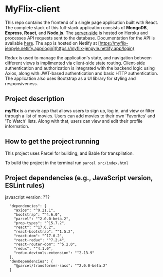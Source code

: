 # MyFlix-client
This repo contains the frontend of a single page application built with React. The complete stack of this full-stack application consists of **MongoDB**, **Express**, **React**, and **Node.js**. The [server-side](https://github.com/jenpyle/myFlix-server) is hosted on Heroku and processes API requests sent to the database. Documentation for the API is available [here](https://jennysflix.herokuapp.com/documentation.html). The app is hosted on Netlify at [https://myflix-jenpyle.netlify.app/login](https://myflix-jenpyle.netlify.app/login)

Redux is used to manage the application's state, and navigation between different views is implimented via client-side state routing. Client-side authentication and authorization is integrated with the backend logic using Axios, along with JWT-based authentication and basic HTTP authentication. The application also uses Bootstrap as a UI library for styling and responsiveness.

## Project description
**myFlix** is a movie app that allows users to sign up, log in, and view or filter through a list of movies. Users can add movies to their own 'Favorites' and 'To Watch' lists. Along with that, users can view and edit their profile information.

## How to get the project running
This project uses Parcel for building, and Bable for transpilation.

To build the project in the terminal run ```parcel src/index.html```

## Project dependencies (e.g., JavaScript version, ESLint rules)
javascript version: ???
```
  "dependencies": {
    "axios": "^0.21.1",
    "bootstrap": "^4.6.0",
    "parcel": "^2.0.0-beta.2",
    "prop-types": "^15.7.2",
    "react": "^17.0.2",
    "react-bootstrap": "^1.5.2",
    "react-dom": "^17.0.2",
    "react-redux": "^7.2.4",
    "react-router-dom": "^5.2.0",
    "redux": "^4.1.0",
    "redux-devtools-extension": "^2.13.9"
  },
  "devDependencies": {
    "@parcel/transformer-sass": "^2.0.0-beta.2"
  }
```
